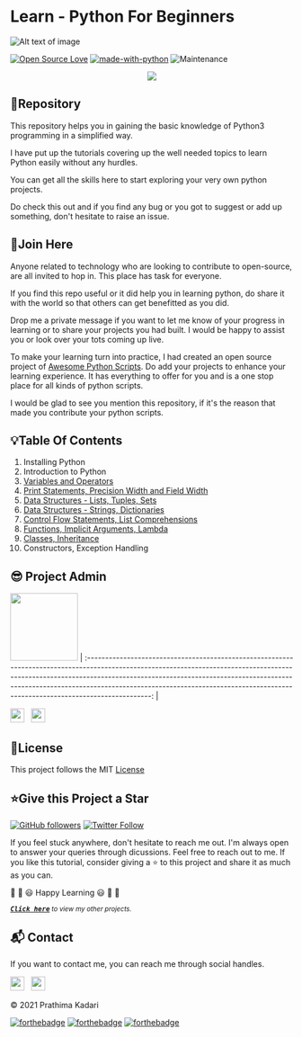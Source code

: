 # Learn - Python For Beginners

![Alt text of image](https://github.com/prathimacode-hub/prathimacode-hub/blob/main/CoverPhotos/Learn-Python-For-Beginners.png)

[![Open Source Love](https://img.shields.io/badge/Open%20Source-%F0%9F%A4%8D-Green)](https://github.com/prathimacode-hub) [![made-with-python](https://img.shields.io/badge/Made%20with-Python-1f425f.svg)](https://www.python.org/) ![Maintenance](https://img.shields.io/maintenance/yes/2021) 


<center>

![](https://badgen.net/github/stars/prathimacode-hub/Learn-Python-For-Beginners)

</center>


<h2> 📌Repository</h2>

This repository helps you in gaining the basic knowledge of Python3 programming in a simplified way. 

I have put up the tutorials covering up the well needed topics to learn Python easily without any hurdles.

You can get all the skills here to start exploring your very own python projects.

Do check this out and if you find any bug or you got to suggest or add up something, don't hesitate to raise an issue.


<h2> 🙌Join Here</h2>

Anyone related to technology who are looking to contribute to open-source, are all invited to hop in. This place has task for everyone.

If you find this repo useful or it did help you in learning python, do share it with the world so that others can get benefitted as you did.  

Drop me a private message if you want to let me know of your progress in learning or to share your projects you had built. I would be happy to assist you or look over your tots coming up live.

To make your learning turn into practice, I had created an open source project of [Awesome Python Scripts](https://github.com/prathimacode-hub/Awesome_Python_Scripts). Do add your projects to enhance your learning experience. It has everything to offer for you and is a one stop place for all kinds of python scripts.

I would be glad to see you mention this repository, if it's the reason that made you contribute your python scripts.


<h2> 💡Table Of Contents</h2>

1.  Installing Python
2.  Introduction to Python
3.  [Variables and Operators](https://github.com/prathimacode-hub/Learn-Python-For-Beginners/blob/main/3%20-%20Variables%2C%20Operators.ipynb)
4.  [Print Statements, Precision Width and Field Width](https://github.com/prathimacode-hub/Learn-Python-For-Beginners/blob/main/4%20-%20Print%20Statements%2C%20Precision%20Width%20and%20Field%20Width.ipynb)
5.  [Data Structures - Lists, Tuples, Sets](https://github.com/prathimacode-hub/Learn-Python-For-Beginners/blob/main/5%20-%20Data%20Structures%20-%20Lists%2C%20Tuples%2C%20Sets.ipynb)
6.  [Data Structures - Strings, Dictionaries](https://github.com/prathimacode-hub/Learn-Python-For-Beginners/blob/main/6%20-%20Data%20Structures%20-%20Strings%2C%20Dictionaries.ipynb)
7.  [Control Flow Statements, List Comprehensions](https://github.com/prathimacode-hub/Learn-Python-For-Beginners/blob/main/7%20-%20Control%20Flow%20Statements%2C%20List%20Comprehensions.ipynb)
8.  [Functions, Implicit Arguments, Lambda](https://github.com/prathimacode-hub/Learn-Python-For-Beginners/blob/main/8%20-%20Functions%2C%20Implicit%20Arguments%2C%20Lambda.ipynb)
9.  [Classes, Inheritance](https://github.com/prathimacode-hub/Learn-Python-For-Beginners/blob/main/9%20-%20Classes%2C%20Inheritance.ipynb)
10. Constructors, Exception Handling


<h2> 😎 Project Admin</h2>

<a href="https://github.com/prathimacode-hub"><img src="https://github.com/prathimacode-hub/prathimacode-hub/blob/main/Prathima%20updated%20profile%20pic.jpg" width=120px height=120px /></a>
| :------------------------------------------------------------------------------------------------------------------------------------------------------------------------------------------------------------------------------------------------------------------------------------------------------------------------------------------: |


<a href="https://twitter.com/prathimak88"><img src="https://upload.wikimedia.org/wikipedia/fr/thumb/c/c8/Twitter_Bird.svg/1200px-Twitter_Bird.svg.png" width="25"></img></a>&nbsp;&nbsp; <a href="https://www.linkedin.com/in/prathima-kadari/"><img src="https://www.felberpr.com/wp-content/uploads/linkedin-logo.png" width="25"></img></a>


<h2> 📝License</h2>

This project follows the MIT [License](LICENSE)


<h2>⭐Give this Project a Star</h2>

[![GitHub followers](https://img.shields.io/github/followers/prathimacode-hub.svg?label=Follow%20@prathimacode-hub&style=social)](https://github.com/prathimak88/)  [![Twitter Follow](https://img.shields.io/twitter/follow/prathimak88?style=social)](https://twitter.com/prathimak88)

If you feel stuck anywhere, don't hesitate to reach me out. I'm always open to answer your queries through dicussions. Feel free to reach out to me. 
If you like this tutorial, consider giving a ⭐ to this project and share it as much as you can.

🎉 🎊 😃 Happy Learning 😃 🎊 🎉


<sup><kbd>***[Click here](https://github.com/prathimacode-hub/prathimacode-hub/blob/main/PROJECTS.md)***</kbd> *to view my other projects.</sup>* <br>
</td>


<h2>📬 Contact</h2>

If you want to contact me, you can reach me through social handles.

<a href="https://twitter.com/prathimak88"><img src="https://upload.wikimedia.org/wikipedia/fr/thumb/c/c8/Twitter_Bird.svg/1200px-Twitter_Bird.svg.png" width="25"></img></a>&nbsp;&nbsp; <a href="https://www.linkedin.com/in/prathima-kadari/"><img src="https://www.felberpr.com/wp-content/uploads/linkedin-logo.png" width="25"></img></a>


© 2021 Prathima Kadari


[![forthebadge](https://forthebadge.com/images/badges/built-with-love.svg)](https://forthebadge.com) [![forthebadge](https://forthebadge.com/images/badges/built-by-developers.svg)](https://forthebadge.com) [![forthebadge](https://forthebadge.com/images/badges/built-with-swag.svg)](https://forthebadge.com)

